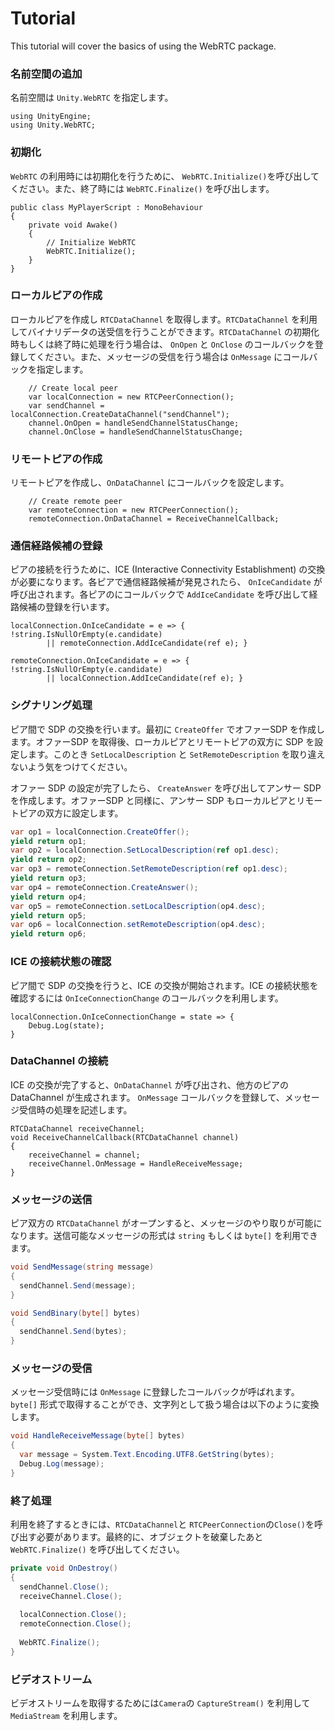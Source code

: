 # Tutorial

This tutorial will cover the basics of using the WebRTC package.


### 名前空間の追加

名前空間は `Unity.WebRTC` を指定します。

```CSharp
using UnityEngine;
using Unity.WebRTC;
```

### 初期化

`WebRTC` の利用時には初期化を行うために、 `WebRTC.Initialize()`を呼び出してください。また、終了時には `WebRTC.Finalize()` を呼び出します。

```CSharp
public class MyPlayerScript : MonoBehaviour
{
    private void Awake()
    {
        // Initialize WebRTC
        WebRTC.Initialize();
    }
}
```

### ローカルピアの作成

ローカルピアを作成し `RTCDataChannel` を取得します。`RTCDataChannel` を利用してバイナリデータの送受信を行うことができます。`RTCDataChannel` の初期化時もしくは終了時に処理を行う場合は、 `OnOpen` と `OnClose` のコールバックを登録してください。また、メッセージの受信を行う場合は `OnMessage` にコールバックを指定します。

```CSharp
    // Create local peer
    var localConnection = new RTCPeerConnection();
    var sendChannel = localConnection.CreateDataChannel("sendChannel");
    channel.OnOpen = handleSendChannelStatusChange;
    channel.OnClose = handleSendChannelStatusChange;
```

### リモートピアの作成

リモートピアを作成し、`OnDataChannel` にコールバックを設定します。

```CSharp
    // Create remote peer
    var remoteConnection = new RTCPeerConnection();
    remoteConnection.OnDataChannel = ReceiveChannelCallback;
```

### 通信経路候補の登録

ピアの接続を行うために、ICE (Interactive Connectivity Establishment) の交換が必要になります。各ピアで通信経路候補が発見されたら、 `OnIceCandidate` が呼び出されます。各ピアのにコールバックで `AddIceCandidate` を呼び出して経路候補の登録を行います。


```CSharp
localConnection.OnIceCandidate = e => { !string.IsNullOrEmpty(e.candidate)
        || remoteConnection.AddIceCandidate(ref e); }

remoteConnection.OnIceCandidate = e => { !string.IsNullOrEmpty(e.candidate)
        || localConnection.AddIceCandidate(ref e); }

```

### シグナリング処理

ピア間で SDP の交換を行います。最初に `CreateOffer` でオファーSDP を作成します。オファーSDP を取得後、ローカルピアとリモートピアの双方に SDP を設定します。このとき `SetLocalDescription` と `SetRemoteDescription` を取り違えないよう気をつけてください。

オファー SDP の設定が完了したら、 `CreateAnswer` を呼び出してアンサー SDP を作成します。オファーSDP と同様に、アンサー SDP もローカルピアとリモートピアの双方に設定します。

```csharp
var op1 = localConnection.CreateOffer();
yield return op1;
var op2 = localConnection.SetLocalDescription(ref op1.desc);
yield return op2;
var op3 = remoteConnection.SetRemoteDescription(ref op1.desc);
yield return op3;
var op4 = remoteConnection.CreateAnswer();
yield return op4;
var op5 = remoteConnection.setLocalDescription(op4.desc);
yield return op5;
var op6 = localConnection.setRemoteDescription(op4.desc);
yield return op6;
```

### ICE の接続状態の確認

ピア間で SDP の交換を行うと、ICE の交換が開始されます。ICE の接続状態を確認するには `OnIceConnectionChange` のコールバックを利用します。

```CSharp
localConnection.OnIceConnectionChange = state => {
    Debug.Log(state);
}
```

### DataChannel の接続

ICE の交換が完了すると、`OnDataChannel` が呼び出され、他方のピアの DataChannel が生成されます。
`OnMessage` コールバックを登録して、メッセージ受信時の処理を記述します。

```CSharp
RTCDataChannel receiveChannel;
void ReceiveChannelCallback(RTCDataChannel channel) 
{
    receiveChannel = channel;
    receiveChannel.OnMessage = HandleReceiveMessage;  
}
```

### メッセージの送信

ピア双方の `RTCDataChannel` がオープンすると、メッセージのやり取りが可能になります。送信可能なメッセージの形式は `string` もしくは `byte[]` を利用できます。

```csharp
void SendMessage(string message)
{
  sendChannel.Send(message);
}

void SendBinary(byte[] bytes)
{
  sendChannel.Send(bytes);
}
```

### メッセージの受信

メッセージ受信時には `OnMessage` に登録したコールバックが呼ばれます。`byte[]` 形式で取得することができ、文字列として扱う場合は以下のように変換します。

```csharp
void HandleReceiveMessage(byte[] bytes)
{
  var message = System.Text.Encoding.UTF8.GetString(bytes);
  Debug.Log(message);
}
```

### 終了処理

利用を終了するときには、`RTCDataChannel`と `RTCPeerConnection`の`Close()`を呼び出す必要があります。最終的に、オブジェクトを破棄したあと `WebRTC.Finalize()` を呼び出してください。

```csharp
private void OnDestroy()
{
  sendChannel.Close();
  receiveChannel.Close();
  
  localConnection.Close();
  remoteConnection.Close();
  
  WebRTC.Finalize();
}
```

### ビデオストリーム

ビデオストリームを取得するためには`Camera`の `CaptureStream()` を利用して `MediaStream` を利用します。
